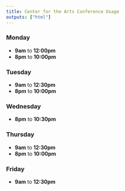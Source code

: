 ```yaml
---
title: Center for the Arts Conference Usage
outputs: ["html"]
---
```


### Monday

- **9am** to **12:00pm**
- **8pm** to **10:00pm**

### Tuesday

- **9am** to **12:30pm**
- **8pm** to **10:00pm**

### Wednesday

- **8pm** to **10:30pm**

### Thursday

- **9am** to **12:30pm**
- **8pm** to **10:00pm**

### Friday

- **9am** to **12:30pm**
